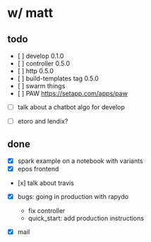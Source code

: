 
# w/ matt


## todo

- [ ] develop 0.1.0
- [ ] controller 0.5.0
- [ ] http 0.5.0
- [ ] build-templates tag 0.5.0
- [ ] swarm things
- [ ] PAW https://setapp.com/apps/paw
- [ ] talk about a chatbot algo for develop
- [ ] etoro and lendix?


## done

- [x] spark example on a notebook with variants
- [x] epos frontend
- [x] talk about travis
- [x] bugs: going in production with rapydo
    + fix controller
    + quick_start: add production instructions
- [x] mail

